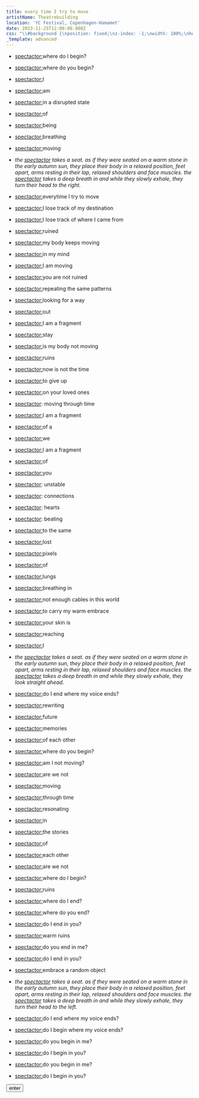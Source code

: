 ```yaml
---
title: every time I try to move
artistName: Theatrebuilding
location: 'YC Festival, Copenhagen-Hamamet'
date: 2023-11-25T12:00:00.000Z
css: "\\#background {\nposition: fixed;\nz-index: -1;\nwidth: 100%;\nheight: 100%;\nbackground: white;\ntransition: all 1s ease;\n}\n\n\\#welcome-screen {\ndisplay: flex;\nposition: fixed;\nflex-direction: column;\nalign-items: center;\njustify-content: center;\nleft: 0;\ntop: 0;\nheight: 100vh;\nwidth: 100vw;\nbackground-color: white;\nz-index: 5;\n}\n\n\\#startVideo {\nmargin: 25px;\nwidth: 100px;\nheight: 100px;\n}\n\n\\#text-container {\nposition: fixed;\ntop: 0;\nleft: 0;\nwidth: 100vw;\nmargin-left: 20px;\n\n```\nz-index: 2;\n```\n\n}\n\n\\#container {\nposition: absolute;\nheight: 100vh;\noverflow-y: scroll;\npadding-right: 10vw;\n\n}\n\nul{\nlist-style-type: none;\npadding: 0px;\n}\n\nli {\nfont-size: 4vw;\ncolor: black;\ntext-decoration: none;\n}\n\n\\#canvas {\nposition: fixed;\nz-index: 3;\\\npointer-events: none;\nbottom: 0;\nleft: 0;\nwidth: 100vw;\nheight: 100vh;\ntransform: scaleX(-1);\ntransition: all 1s ease;\n}\n\n\\#vimeo-container {\nposition: fixed;\nz-index: 1;\\\npointer-events: none;\ntop: 0;\nleft: 0;\nheight: 100vh;\nwidth: auto;\ntransition: all 1s ease;\n}\n\ni {\nfont-style: italic;\n}\n\nhtml, body {\nmargin: 0;\npadding: 0;\nheight: 100%;\nwidth: 100%;\noverflow: hidden;\n}\n\n```\n\t  /* unvisited link */\n```\n\na:link {\ncolor: black;\ntext-decoration: none;\n}\n\n/\\* visited link \\*/\na:visited {\ncolor: black;\ntext-decoration: none;\n}\n\n/\\* mouse over link \\*/\na:hover {\ncolor: white;\ntext-decoration: none;\n}\n\n/\\* selected link \\*/\na:active {\ncolor: black;\ntext-decoration: none;\n\n}\n.vericaltext{\nposition:fixed; text-align: right; left: 30%; right:20px; top:50px; font-style: italic; line-height: 2.25;\n}\n"
_template: advanced
---
```


<script src="https://player.vimeo.com/api/player.js"></script>    

<div id="text-container">
    <div class="block" id="container">
        <ul data-current="0">
            <li><p><a href="https://en.wiktionary.org/wiki/spect-actor" target="_blank">spectactor:</a>where do I begin?</p></li>
            <li><p><a href="https://en.wiktionary.org/wiki/spect-actor" target="_blank">spectactor:</a>where do you begin?</p></li>
            <li><p><a href="https://en.wiktionary.org/wiki/spect-actor" target="_blank">spectactor:</a>I</p></li>
            <li><p><a href="https://en.wiktionary.org/wiki/spect-actor" target="_blank">spectactor:</a>am</p></li>
            <li><p><a href="https://en.wiktionary.org/wiki/spect-actor" target="_blank">spectactor:</a>in a disrupted state</p></li>
            <li><p><a href="https://en.wiktionary.org/wiki/spect-actor" target="_blank">spectactor:</a>of</p></li>
            <li><p><a href="https://en.wiktionary.org/wiki/spect-actor" target="_blank">spectactor:</a>being</p></li>
            <li><p><a href="https://en.wiktionary.org/wiki/spect-actor" target="_blank">spectactor:</a>breathing</p></li>
            <li><p><a href="https://en.wiktionary.org/wiki/spect-actor" target="_blank">spectactor:</a>moving</p></li>
            <li><p><i>the <a href="https://en.wiktionary.org/wiki/spect-actor" target="_blank">spectactor</a> takes a seat. as if they were seated on a warm stone in the early autumn sun, they place their body in a relaxed position, feet apart, arms resting in their lap, relaxed shoulders and face muscles. the <a href="https://en.wiktionary.org/wiki/spect-actor" target="_blank">spectactor</a> takes a deep breath in and while they slowly exhale, they turn their head to the right.</i></p></li>
            <li><p><a href="https://en.wiktionary.org/wiki/spect-actor" target="_blank">spectactor:</a>everytime I try to move</p></li>
            <li><p><a href="https://en.wiktionary.org/wiki/spect-actor" target="_blank">spectactor:</a>I lose track of my destination</p></li>
            <li><p><a href="https://en.wiktionary.org/wiki/spect-actor" target="_blank">spectactor:</a>I lose track of where I came from</p></li>
            <li><p><a href="https://en.wiktionary.org/wiki/spect-actor" target="_blank">spectactor:</a>ruined</p></li>
            <li><p><a href="https://en.wiktionary.org/wiki/spect-actor" target="_blank">spectactor:</a>my body keeps moving</p></li>
            <li><p><a href="https://en.wiktionary.org/wiki/spect-actor" target="_blank">spectactor:</a>in my mind</p></li>
            <li><p><a href="https://en.wiktionary.org/wiki/spect-actor" target="_blank">spectactor:</a>I am moving</p></li>
            <li><p><a href="https://en.wiktionary.org/wiki/spect-actor" target="_blank">spectactor:</a>you are not ruined</p></li>
	          <li><p><a href="https://en.wiktionary.org/wiki/spect-actor" target="_blank">spectactor:</a>repeating the same patterns</p></li>
	          <li><p><a href="https://en.wiktionary.org/wiki/spect-actor" target="_blank">spectactor:</a>looking for a way</p></li>
	          <li><p><a href="https://en.wiktionary.org/wiki/spect-actor" target="_blank">spectactor:</a>out</p></li>
            <li><p><a href="https://en.wiktionary.org/wiki/spect-actor" target="_blank">spectactor:</a>I am a fragment</p></li>
            <li><p><a href="https://en.wiktionary.org/wiki/spect-actor" target="_blank">spectactor:</a>stay</p></li>
            <li><p><a href="https://en.wiktionary.org/wiki/spect-actor" target="_blank">spectactor:</a>is my body not moving</p></li>
            <li><p><a href="https://en.wiktionary.org/wiki/spect-actor" target="_blank">spectactor:</a>ruins</p></li>
            <li><p><a href="https://en.wiktionary.org/wiki/spect-actor" target="_blank">spectactor:</a>now is not the time</p></li> 
    	      <li><p><a href="https://en.wiktionary.org/wiki/spect-actor" target="_blank">spectactor:</a>to give up</p></li> 
	          <li><p><a href="https://en.wiktionary.org/wiki/spect-actor" target="_blank">spectactor:</a>on your loved ones</p></li>
            <li><p class="highlighted"><a href="https://en.wiktionary.org/wiki/spect-actor" target="_blank">spectactor</a>: moving through time</p></li>
            <li><p><a href="https://en.wiktionary.org/wiki/spect-actor" target="_blank">spectactor:</a>I am a fragment</p></li>
            <li><p><a href="https://en.wiktionary.org/wiki/spect-actor" target="_blank">spectactor:</a>of a</p></li>
            <li><p><a href="https://en.wiktionary.org/wiki/spect-actor" target="_blank">spectactor:</a>we</p></li>
            <li><p><a href="https://en.wiktionary.org/wiki/spect-actor" target="_blank">spectactor:</a>I am a fragment </p></li>
            <li><p><a href="https://en.wiktionary.org/wiki/spect-actor" target="_blank">spectactor:</a>of</p></li>
            <li><p><a href="https://en.wiktionary.org/wiki/spect-actor" target="_blank">spectactor:</a>you</p></li>
            <li><p class="highlighted"><a href="https://en.wiktionary.org/wiki/spect-actor" target="_blank">spectactor</a>: unstable</p></li>
            <li><p class="highlighted"><a href="https://en.wiktionary.org/wiki/spect-actor" target="_blank">spectactor</a>: connections</p></li>
            <li><p class="highlighted"><a href="https://en.wiktionary.org/wiki/spect-actor" target="_blank">spectactor</a>: hearts</p></li> 
            <li><p class="highlighted"><a href="https://en.wiktionary.org/wiki/spect-actor" target="_blank">spectactor</a>: beating</p></li> 
            <li><p><a href="https://en.wiktionary.org/wiki/spect-actor" target="_blank">spectactor:</a>to the same</p></li>
            <li><p><a href="https://en.wiktionary.org/wiki/spect-actor" target="_blank">spectactor:</a>lost</p></li>
            <li><p><a href="https://en.wiktionary.org/wiki/spect-actor" target="_blank">spectactor:</a>pixels</p></li>
            <li><p><a href="https://en.wiktionary.org/wiki/spect-actor" target="_blank">spectactor:</a>of</p></li>
            <li><p><a href="https://en.wiktionary.org/wiki/spect-actor" target="_blank">spectactor:</a>lungs</p></li>
            <li><p><a href="https://en.wiktionary.org/wiki/spect-actor" target="_blank">spectactor:</a>breathing in</p></li>
            <li><p><a href="https://en.wiktionary.org/wiki/spect-actor" target="_blank">spectactor:</a>not enough cables in this world</p></li>
	          <li><p><a href="https://en.wiktionary.org/wiki/spect-actor" target="_blank">spectactor:</a>to carry my warm embrace</p></li>
            <li><p><a href="https://en.wiktionary.org/wiki/spect-actor" target="_blank">spectactor:</a>your skin is</p></li>
            <li><p><a href="https://en.wiktionary.org/wiki/spect-actor" target="_blank">spectactor:</a>reaching</p></li>
            <li><p><a href="https://en.wiktionary.org/wiki/spect-actor" target="_blank">spectactor:</a>I</p></li>
            <li><p><i>the <a href="https://en.wiktionary.org/wiki/spect-actor" target="_blank">spectactor</a> takes a seat. as if they were seated on a warm stone in the early autumn sun, they place their body in a relaxed position, feet apart, arms resting in their lap, relaxed shoulders and face muscles. the <a href="https://en.wiktionary.org/wiki/spect-actor" target="_blank">spectactor</a> takes a deep breath in and while they slowly exhale, they look straight ahead.</i></p></li>
            <li><p><a href="https://en.wiktionary.org/wiki/spect-actor" target="_blank">spectactor:</a>do I end where my voice ends?</p></li>
            <li><p><a href="https://en.wiktionary.org/wiki/spect-actor" target="_blank">spectactor:</a>rewriting</p></li>
	          <li><p><a href="https://en.wiktionary.org/wiki/spect-actor" target="_blank">spectactor:</a>future</p></li>
	          <li><p><a href="https://en.wiktionary.org/wiki/spect-actor" target="_blank">spectactor:</a>memories</p></li>
	          <li><p><a href="https://en.wiktionary.org/wiki/spect-actor" target="_blank">spectactor:</a>of each other</p></li>
            <li><p><a href="https://en.wiktionary.org/wiki/spect-actor" target="_blank">spectactor:</a>where do you begin?</p></li>
            <li><p><a href="https://en.wiktionary.org/wiki/spect-actor" target="_blank">spectactor:</a>am I not moving?</p></li>
            <li><p><a href="https://en.wiktionary.org/wiki/spect-actor" target="_blank">spectactor:</a>are we not</p></li> 
            <li><p><a href="https://en.wiktionary.org/wiki/spect-actor" target="_blank">spectactor:</a>moving</p></li>
            <li><p><a href="https://en.wiktionary.org/wiki/spect-actor" target="_blank">spectactor:</a>through time</p></li>
            <li><p><a href="https://en.wiktionary.org/wiki/spect-actor" target="_blank">spectactor:</a>resonating</p></li> 
            <li><p><a href="https://en.wiktionary.org/wiki/spect-actor" target="_blank">spectactor:</a>in</p></li>
            <li><p><a href="https://en.wiktionary.org/wiki/spect-actor" target="_blank">spectactor:</a>the stories</p></li>
            <li><p><a href="https://en.wiktionary.org/wiki/spect-actor" target="_blank">spectactor:</a>of</p></li>
            <li><p><a href="https://en.wiktionary.org/wiki/spect-actor" target="_blank">spectactor:</a>each other</p></li>
            <li><p><a href="https://en.wiktionary.org/wiki/spect-actor" target="_blank">spectactor:</a>are we not</p></li>
            <li><p><a href="https://en.wiktionary.org/wiki/spect-actor" target="_blank">spectactor:</a>where do I begin?</p></li>
            <li><p><a href="https://en.wiktionary.org/wiki/spect-actor" target="_blank">spectactor:</a>ruins</p></li>
            <li><p><a href="https://en.wiktionary.org/wiki/spect-actor" target="_blank">spectactor:</a>where do I end?</p></li>
            <li><p><a href="https://en.wiktionary.org/wiki/spect-actor" target="_blank">spectactor:</a>where do you end?</p></li>
            <li><p><a href="https://en.wiktionary.org/wiki/spect-actor" target="_blank">spectactor:</a>do I end in you?</p></li>
            <li><p><a href="https://en.wiktionary.org/wiki/spect-actor" target="_blank">spectactor:</a>warm ruins</p></li>
            <li><p><a href="https://en.wiktionary.org/wiki/spect-actor" target="_blank">spectactor:</a>do you end in me?</p></li>
            <li><p><a href="https://en.wiktionary.org/wiki/spect-actor" target="_blank">spectactor:</a>do I end in you?</p></li>
            <li><p><a href="https://en.wiktionary.org/wiki/spect-actor" target="_blank">spectactor:</a>embrace a random object</p></li>
            <li><p><i>the <a href="https://en.wiktionary.org/wiki/spect-actor" target="_blank">spectactor</a> takes a seat. as if they were seated on a warm stone in the early autumn sun, they place their body in a relaxed position, feet apart, arms resting in their lap, relaxed shoulders and face muscles. the <a href="https://en.wiktionary.org/wiki/spect-actor" target="_blank">spectactor</a> takes a deep breath in and while they slowly exhale, they turn their head to the left.</i></p></li>
            <li><p><a href="https://en.wiktionary.org/wiki/spect-actor" target="_blank">spectactor:</a>do I end where my voice ends?</p></li>
            <li><p><a href="https://en.wiktionary.org/wiki/spect-actor" target="_blank">spectactor:</a>do I begin where my voice ends?</p></li>
            <li><p><a href="https://en.wiktionary.org/wiki/spect-actor" target="_blank">spectactor:</a>do you begin in me?</p></li>
            <li><p><a href="https://en.wiktionary.org/wiki/spect-actor" target="_blank">spectactor:</a>do I begin in you?</p></li>
            <li><p><a href="https://en.wiktionary.org/wiki/spect-actor" target="_blank">spectactor:</a>do you begin in me?</p></li>
            <li><p><a href="https://en.wiktionary.org/wiki/spect-actor" target="_blank">spectactor:</a>do I begin in you?</p></li>
        </ul>
    </div>
</div>

<div id="background"></div>
<div id="vimeo-container"></div>
<canvas id="canvas" style="display: none;"></canvas>

<div id="welcome-screen">
  <p class="vericaltext"></p>
  <div id="myRadioStream"><script src="//myradiostream.com/embed/theatrebuilding"></script></div>
  <div><p id="welcomeText"></p></div>
  <div><button id="enterPerformance">enter</button></div> 
</div>

<script>
const SELECTORS = {
    HTML: 'html',
    CANVAS: '#canvas',
    WELCOME_SCREEN: '#welcome-screen',
    VIMEO_CONTAINER: '#vimeo-container',
    FULLSCREEN_BTN: '#fullscreenBtn',
    ENTER_PERFORMANCE: '#enterPerformance',
    CONTAINER: '#container',
    BACKGROUND: '#background',
    SCRIPT: '#text-container',
    MYRADIOSTREAM: '#myRadioStream',
    WELCOME_TEXT: '#welcomeText',
};

const VIMEO_ID = '878938745';
const UPDATE_INTERVAL = 2000; // 2 seconds
const INITIAL_RANDOM_NUMBER = 50;
const timeBetweenHighlighted = 30000;
const VIMEO_OPTIONS = {
    id: VIMEO_ID,
    width: window.innerWidth,
    loop: true,
    controls: false,
    autoplay: true,
    muted: true
};

let domSize = { height: window.innerHeight, width: window.innerWidth };
let state = {
    visibleTime: 0,
    randomNumber: INITIAL_RANDOM_NUMBER,
    vimeoVisible: false,
    canvasVisible: true,
    lastTimeUpdate: Date.now(),
    isBuffering: false
};

const elements = {
    html: document.querySelector(SELECTORS.HTML),
    canvas: document.getElementById(SELECTORS.CANVAS.slice(1)),
    myRadioStream: document.getElementById(SELECTORS.MYRADIOSTREAM.slice(1)),
    welcomeScreen: document.getElementById(SELECTORS.WELCOME_SCREEN.slice(1)),
    welcomeText: document.getElementById(SELECTORS.WELCOME_TEXT.slice(1)),
    vimeoContainer: document.querySelector(SELECTORS.VIMEO_CONTAINER),
    background: document.querySelector(SELECTORS.BACKGROUND),
    script: document.querySelector(SELECTORS.SCRIPT),
    video: document.createElement('video'),
    vimeoPlayer: null // Initialized later
};

// Initialize styles
elements.vimeoContainer.style.display = 'none';
elements.canvas.style.display = 'block';
elements.video.autoplay = true;
elements.video.muted = true;
elements.vimeoPlayer = new Vimeo.Player(elements.vimeoContainer, VIMEO_OPTIONS);

function isMobileDevice() {
  const isMatchMediaMobile = window.matchMedia("(max-width: 768px)").matches;
  const isUserAgentMobile = /Mobi|Android/i.test(navigator.userAgent);
  
  return isMatchMediaMobile || isUserAgentMobile;
}


// Event Listeners
document.getElementById(SELECTORS.ENTER_PERFORMANCE.slice(1)).addEventListener('click', setupCamera);
document.getElementById(SELECTORS.CONTAINER.slice(1)).addEventListener('scroll', infinityScroll);

// Function declarations
function changeWelcomeText() {
elements.welcomeText.innerHTML = 'an undefined number of <a href="https://en.wiktionary.org/wiki/spect-actor" target="_blank">spectactors</a> in the black box at <a href="https://hautscene.dk/" target="_blank"> YC festival</a>. their phones light up their faces. they enter and leave whenever they want. they improvise their ways in the space together. from a black box in Tunis, a dancer is moving his digital body. microphones are recording the sound of their voices.'
}

function hideRadioLiveStream() {
  document.addEventListener( "DOMContentLoaded", function() {
    // const liveStreamScript = document.createElement('script');
    // const source = liveStreamScript.src = '//myradiostream.com/embed/theatrebuilding';
    // elements.welcomeScreen.appendChild(liveStreamScript);
    // console.log('COMEEEEE OOOOOONNNNNN');
    elements.myRadioStream.style.display = 'none';
  });
}

function setupVimeoPlayer() {
    elements.vimeoPlayer.on('play', () => elements.vimeoContainer.style.display = 'block');
    elements.vimeoPlayer.on('timeupdate', handleTimeUpdate);
}

function handleTimeUpdate() {
    const now = Date.now();
    const timeDiff = now - state.lastTimeUpdate;

    if (timeDiff > UPDATE_INTERVAL) {
        state.isBuffering = !state.isBuffering;
        elements.vimeoContainer.style.display = state.isBuffering ? 'none' : 'block';
    }

    state.lastTimeUpdate = now;
}

async function setupCamera() {
  elements.welcomeScreen.style.display = "none";
  try {
    const stream = await navigator.mediaDevices.getUserMedia({
      video: { facingMode: 'user' },
    });
    elements.video.srcObject = stream;
    elements.video.muted = true; // Mute the video
    elements.video.playsInline = true; // Allows inline playback
    elements.video.addEventListener('loadedmetadata', () => {
    elements.video.play(); // Play video after metadata has loaded
    });

    const ctx = canvas.getContext('2d', { willReadFrequently: true });
    console.log('ctx: ' + ctx);
    const draw = () => {
//    console.log("Draw function called");
      ctx.drawImage(elements.video, 0, 0, canvas.width, canvas.height);
      const imageData = ctx.getImageData(0, 0, canvas.width, canvas.height);
      const data = imageData.data;
      const threshold = 40;
      const feather = 50;

      for (let i = 0; i < data.length; i += 4) {
        const brightness = (data[i] + data[i + 1] + data[i + 2]) / 3;

        if (brightness < threshold) {
          data[i + 3] = 0;
        } else if (brightness < threshold + feather) {
          data[i + 3] = 255 * ((brightness - threshold) / feather);
        }
      }

      ctx.putImageData(imageData, 0, 0);
      requestAnimationFrame(draw);
    };

    draw();
    hideWelcome();
  } catch (err) {
    console.error("An error occurred: ", err);
  }
}

function infinityScroll(event) {
  document.addEventListener( "DOMContentLoaded", function() {
    console.log('DOM Content loaded. Yayyyyy')
    var div = document.getElementById( "container" );
    div.addEventListener( "scroll", function() {
        console.log('You are scrolling!')
        var max_scroll = this.scrollHeight - this.clientHeight;
        var current_scroll = this.scrollTop;
        var bottom = 100;
            if ( current_scroll + bottom >= max_scroll ) {
                var ul = document.getElementsByTagName( "ul" )[ 0 ];
                var current = parseInt( ul.dataset.current, 10 );
                var li = document.getElementsByTagName( "li" )[ current ];
                var new_li = li.cloneNode( true );
                ul.appendChild( new_li );
                ul.dataset.current = current + 1; 
            }
        });
    });	
}

const turnOffLights = (minuteToRun) => {
  setInterval(() => {
    const date = new Date();
    if (date.getMinutes() === minuteToRun && date.getSeconds() === 0) {
      console.log(`Triggered at ${date}`);


    elements.background.style.transition = 'all 1s ease';
    elements.background.style.filter = 'brightness(100%)';
    elements.background.style.filter = 'brightness(0%)';
    elements.background.style.zIndex = '999';
    console.log('background darkened');
    turnOnLights(5000);


    }
  }, 1000);
};

const turnOnLights = (blackDelay) => {
  setInterval(() => {
      const highlightedElements = document.querySelectorAll('.highlighted');
    //  console.log(highlightedElements);
      highlightedElements.forEach((element, index) => {
        // Delay for each element of 1 minute
        setTimeout(() => {
          // Set the transition for color change
          element.style.transition = 'color 2s ease';
          //Move script in front of BG
         elements.script.style.zIndex = '1000';
        // element.style.filter = 'brightness(100%)';
         // console.log("MADE HIGHLIGHTED WORD BRIGHT");
         
          element.scrollIntoView({ behavior: 'smooth', block: 'center' });
          console.log("SCROLLED TO WORD");
          
          // Initially set color to black
          element.style.color = '#000000';
          console.log("changed to BLACK");

          // Change color to white after a brief moment
          setTimeout(() => {
            element.style.color = '#FFFFFF';
            console.log("changed to WHITE");
          }, 10); // A brief delay to ensure the transition takes effect
        }, timeBetweenHighlighted * index); // 1 minute apart for each element
              // After all elements have changed, set zIndex
      const totalDuration = timeBetweenHighlighted * highlightedElements.length + 2000; // Total time + 2 seconds for the last transition
      setTimeout(() => {
        if (elements.background) {
          elements.background.style.zIndex = '-1';
          elements.background.style.filter = 'brightness(100%)';
          highlightedElements.forEach((element, index) => {
            element.style.color = '#000000';
          });
        }
      }, totalDuration);
      });
  }, blackDelay);
};

const showVimeo = (x) => {
  setInterval(() => {
    const random100 = Math.random() * 100;
   // console.log(random100);
    if (state.randomNumber > random100 && !state.vimeoVisible) {
      
      setupVimeoPlayer();
      elements.vimeoPlayer.loadVideo(VIMEO_ID).then(() => {
        hideControls();
        elements.vimeoPlayer.setVolume(0); // Assuming you still want it muted
        elements.vimeoPlayer.play();
        elements.vimeoContainer.style.display = 'block';
        state.vimeoVisible = true;
        chancePercentage();
      //  console.log(state.randomNumber);
      }).catch(error => {
        console.error("Error loading Vimeo video:", error);
      });
    } else {
   //   console.log(`showVimeo function did not run. Random number ${random100.toFixed(2)} is greater than ${state.randomNumber} or it was already playing`);
    }
  }, x * 1000);
};

const showFace = (x) => {
  setInterval(() => {
    const random100 = Math.random() * 100;
    chancePercentage();
    if (state.randomNumber > random100 && state.canvasVisible == false) {
        elements.canvas.style.display = 'block';
        console.log("Canvas Initialized");
        console.log('stream: ' + elements.video.srcObject);
        state.canvasVisible = true
    } else {
    //  console.log(`showFace function did not run. Random number ${random100.toFixed(2)} is greater than ${state.randomNumber} OR it was already visible`);
    }
  }, x * 1000);
};

const hideVideos = (x) => {
  setInterval(() => {
    if (state.vimeoVisible || state.canvasVisible) {
      state.visibleTime += x;
      let logProb;
        if (state.visibleTime <= 60) {
            // Slowly rising probability in the first minute
            logProb = 0.05 * state.visibleTime;
        } else if (state.visibleTime <= 240) {
            // Faster rise in probability from 5% to 100% between 1 and 4 minutes
            logProb = 5 + 30 * ((state.visibleTime - 60) / (240 - 60));
        } else {
            // 100% probability after 4 minutes
            logProb = 100;
        }

      const chanceOfOff = Math.random() * 100;
   //   console.log('visible time ' + state.visibleTime);

      if (logProb > chanceOfOff) {
        elements.canvas.style.display = 'none';
        elements.vimeoPlayer.unload().then(() => {
          elements.vimeoContainer.style.display = 'none';
          state.vimeoVisible = false;
          state.canvasVisible = false;
          state.visibleTime = 0;
    //      console.log(`hid the videos`);
        }).catch(error => {
          console.error("Error unloading Vimeo video:", error);
        });
      } else {
    //    console.log(`Video(s) running but didn't hide`);
      }
    } else {
   //   console.log(`No videos are running`);
      state.visibleTime = 0;
    }
  }, x * 1000);
};

function hideControls() {
    elements.vimeoPlayer.getPaused().then(function(paused) {
        if (!paused) {
            elements.vimeoPlayer.unload().then(function() {
                elements.vimeoPlayer.loadVideo(vimeoID).then(function(id) {
                    elements.vimeoPlayer.setVolume(0);
                    elements.vimeoPlayer.setControls(false);
                    elements.vimeoPlayer.play();
                });
            });
        }
    });
}

const chancePercentage = () => {
  state.randomNumber = Math.floor(Math.random() * 51) + 50;
};

function hideWelcome() {
  elements.welcomeScreen.style.display = 'none';
  elements.canvas.style.display = 'none';
  elements.vimeoContainer.style.display = 'none';
  state.vimeoVisible = false;
  state.canvasVisible = false;
  state.visibleTime = 0;
  
}



if (isMobileDevice()) {
// Initialize
infinityScroll();
showVimeo(5);
showFace(5);
hideVideos(5);
turnOffLights(45);
hideRadioLiveStream();


} else {
  // Initialize
infinityScroll();
showVimeo(5);
hideVideos(5);
turnOffLights(45);
changeWelcomeText();
 }




</script>
